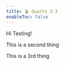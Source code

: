 ```yaml
---
title: 🪴 Quartz 3.3
enableToc: false
---
```


Hi Testing!

This is a second thing

This is a 3rd thing